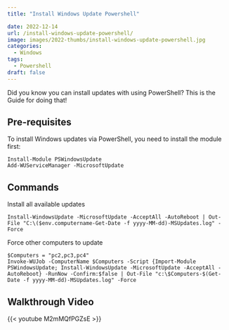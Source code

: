```yaml
---
title: "Install Windows Update Powershell"

date: 2022-12-14
url: /install-windows-update-powershell/
image: images/2022-thumbs/install-windows-update-powershell.jpg
categories:
  - Windows
tags:
  - Powershell
draft: false
---
```

Did you know you can install updates with using PowerShell? This is the Guide for doing that!
<!--more-->

## Pre-requisites

To install Windows updates via PowerShell, you need to install the module first:

```
Install-Module PSWindowsUpdate
Add-WUServiceManager -MicrosoftUpdate
```

## Commands

Install all available updates

```
Install-WindowsUpdate -MicrosoftUpdate -AcceptAll -AutoReboot | Out-File "C:\($env.computername-Get-Date -f yyyy-MM-dd)-MSUpdates.log" -Force
```

Force other computers to update

```
$Computers = "pc2,pc3,pc4"
Invoke-WUJob -ComputerName $Computers -Script {Import-Module PSWindowsUpdate; Install-WindowsUpdate -MicrosoftUpdate -AcceptAll -AutoReboot} -RunNow -Confirm:$false | Out-File "c:\$Computers-$(Get-Date -f yyyy-MM-dd)-MSUpdates.log" -Force
```

## Walkthrough Video

{{< youtube M2mMQfPGZsE >}}
